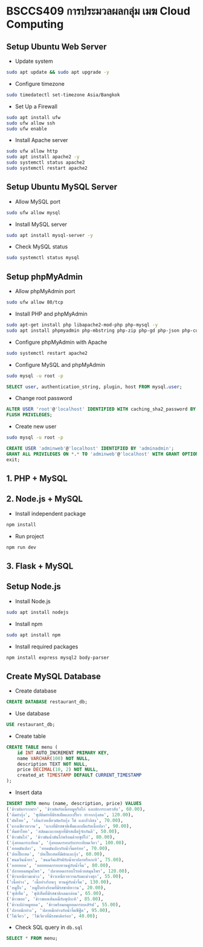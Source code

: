 # BSCCS409 การประมวลผลกลุ่ม เมฆ Cloud Computing

## Setup Ubuntu Web Server 
- Update system  
```sh 
sudo apt update && sudo apt upgrade -y
```
- Configure timezone
```sh
sudo timedatectl set-timezone Asia/Bangkok
```

- Set Up a Firewall
```sh
sudo apt install ufw
sudo ufw allow ssh
sudo ufw enable
```
- Install Apache server
```sh 
sudo ufw allow http  
sudo apt install apache2 -y 
sudo systemctl status apache2
sudo systemctl restart apache2 
```

## Setup Ubuntu MySQL Server
- Allow MySQL port 
```sh
sudo ufw allow mysql
```

- Install MySQL server  
```sh
sudo apt install mysql-server -y
```
- Check MySQL status 
```sh 
sudo systemctl status mysql 
```

## Setup phpMyAdmin
- Allow phpMyAdmin port
```sh 
sudo ufw allow 80/tcp
```
- Install PHP and phpMyAdmin
```sh 
sudo apt-get install php libapache2-mod-php php-mysql -y
sudo apt install phpmyadmin php-mbstring php-zip php-gd php-json php-curl -y
```
- Configure phpMyAdmin with Apache
```sh 
sudo systemctl restart apache2
```
- Configure MySQL and phpMyAdmin
```sh 
sudo mysql -u root -p 
```
```sql
SELECT user, authentication_string, plugin, host FROM mysql.user;
```
- Change root password
```sql 
ALTER USER 'root'@'localhost' IDENTIFIED WITH caching_sha2_password BY 'admin2004';
FLUSH PRIVILEGES;
```
- Create new user 
```sh 
sudo mysql -u root -p 
```
```sql
CREATE USER 'adminweb'@'localhost' IDENTIFIED BY 'adminadmin';
GRANT ALL PRIVILEGES ON *.* TO 'adminweb'@'localhost' WITH GRANT OPTION;
exit;
```

## 1. PHP + MySQL  
## 2. Node.js + MySQL
- Install independent package
```sh
npm install 
```
- Run project 
```sh
npm run dev  
```

## 3. Flask + MySQL

## Setup Node.js
- Install Node.js 
```sh
sudo apt install nodejs
```
- Install npm
```sh
sudo apt install npm
```
- Install required packages
```sh
npm install express mysql2 body-parser
```

## Create MySQL Database 
- Create database 
```sql
CREATE DATABASE restaurant_db;
```
- Use database
```sql 
USE restaurant_db;
```
- Create table
```sql
CREATE TABLE menu (
    id INT AUTO_INCREMENT PRIMARY KEY,
    name VARCHAR(100) NOT NULL,
    description TEXT NOT NULL,
    price DECIMAL(10, 2) NOT NULL,
    created_at TIMESTAMP DEFAULT CURRENT_TIMESTAMP
);
```
- Insert data
```sql 
INSERT INTO menu (name, description, price) VALUES 
('ข้าวผัดกระเพรา', 'ข้าวผัดกับเนื้อหมูหรือไก่ และผักกระเพราสับ', 60.00),
('ต้มยำกุ้ง', 'ซุปต้มยำที่มีรสเผ็ดและเปรี้ยว ทำจากกุ้งสด', 120.00),
('ผัดไทย', 'เส้นก๋วยเตี๋ยวผัดกับกุ้ง ไข่ และถั่วลิสง', 70.00),
('แกงเขียวหวาน', 'แกงที่มีรสชาติเค็มและเผ็ดกับเนื้อปลา', 90.00),
('ส้มตำไทย', 'สลัดมะละกอสุกที่มีรสเผ็ดรู้จักกันดี', 50.00),
('ข้าวมันไก่', 'ข้าวมันน้ำมันไก่พร้อมด้วยซุปไก่', 80.00),
('กุ้งทอดกระเทียม', 'กุ้งทอดกรอบกับกระเทียมเจียว', 100.00),
('ทอดมันปลา', 'ทอดมันปลากับน้ำจิ้มอร่อย', 70.00),
('ปอเปี๊ยะสด', 'ปอเปี๊ยะสดที่มีผักและกุ้ง', 60.00),
('ขนมจีนน้ำยา', 'ขนมจีนเสิร์ฟกับน้ำยาปลาหรือกะทิ', 75.00),
('หอยทอด', 'หอยทอดกรอบทานคู่กับน้ำจิ้ม', 80.00),
('ปลาทอดสมุนไพร', 'ปลาทอดกรอบโรยด้วยสมุนไพร', 120.00),
('ข้าวเหนียวมะม่วง', 'ข้าวเหนียวหวานกับมะม่วงสุก', 55.00),
('เนื้อย่าง', 'เนื้อย่างร้อนๆ ทานคู่กับน้ำจิ้ม', 130.00),
('หมูปิ้ง', 'หมูปิ้งย่างร้อนที่มีรสชาติหวาน', 20.00),
('ซุปเห็ด', 'ซุปเห็ดที่มีรสชาติกลมกล่อม', 65.00),
('ข้าวซอย', 'ข้าวซอยเส้นหมี่กับซุปกะทิ', 85.00),
('ข้าวเปล่าหมูทอด', 'ข้าวพร้อมหมูทอดกรอบเสิร์ฟ', 55.00),
('ปลาหมึกย่าง', 'ปลาหมึกย่างกับน้ำจิ้มซีฟู้ด', 95.00),
('ไข่เจียว', 'ไข่เจียวที่มีรสชาติอร่อย', 40.00);
```
- Check SQL query in `db.sql`
```sql
SELECT * FROM menu;
```
